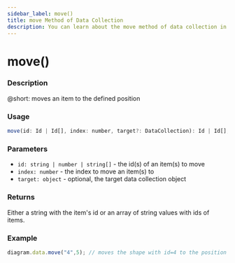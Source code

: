 ```yaml
---
sidebar_label: move()
title: move Method of Data Collection
description: You can learn about the move method of data collection in the documentation of the DHTMLX JavaScript Diagram library. Browse developer guides and API reference, try out code examples and live demos, and download a free 30-day evaluation version of DHTMLX Diagram.
---
```


# move()

### Description

@short: moves an item to the defined position

### Usage

~~~js
move(id: Id | Id[], index: number, target?: DataCollection): Id | Id[];
~~~

### Parameters

- `id: string | number | string[]` - the id(s) of an item(s) to move
- `index: number` - the index to move an item(s) to
- `target: object` - optional, the target data collection object

### Returns

Either a string with the item's id or an array of string values with ids of items.

### Example

~~~js
diagram.data.move("4",5); // moves the shape with id=4 to the position with index 5
~~~
